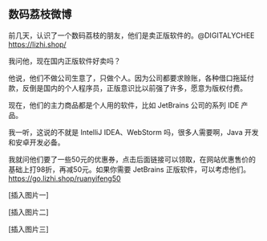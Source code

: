 ## 数码荔枝微博

前几天，认识了一个数码荔枝的朋友，他们是卖正版软件的。@DIGITALYCHEE https://lizhi.shop/

我问他，现在国内正版软件好卖吗？

他说，他们不做公司生意了，只做个人。因为公司都要求赊账，各种借口拖延付款，反倒是国内的个人程序员，正版意识比以前强了许多，愿意为版权付费。

现在，他们的主力商品都是个人用的软件，比如 JetBrains 公司的系列 IDE 产品。

我一听，这说的不就是 IntelliJ IDEA、WebStorm 吗，很多人需要啊，Java 开发和安卓开发必备。

我就问他们要了一些50元的优惠券，点击后面链接可以领取，在网站优惠售价的基础上打98折，再减50元。如果你需要 JetBrains 正版软件，可以考虑他们。https://go.lizhi.shop/ruanyifeng50

[插入图片一]

[插入图片二]

[插入图片三]

